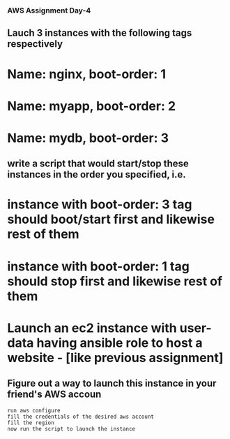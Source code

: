 ### AWS Assignment Day-4



## Lauch 3 instances with the following tags respectively
# Name: nginx, boot-order: 1
# Name: myapp, boot-order: 2
# Name: mydb, boot-order: 3

## write a script that would start/stop these instances in the order you specified, i.e.

# instance with boot-order: 3 tag should boot/start first and likewise rest of them
# instance with boot-order: 1 tag should stop first and likewise rest of them

# Launch an ec2 instance with user-data having ansible role to host a website - [like previous assignment]

## Figure out a way to launch this instance in your friend's AWS accoun
```
run aws configure
fill the credentials of the desired aws account
fill the region
now run the script to launch the instance
```
